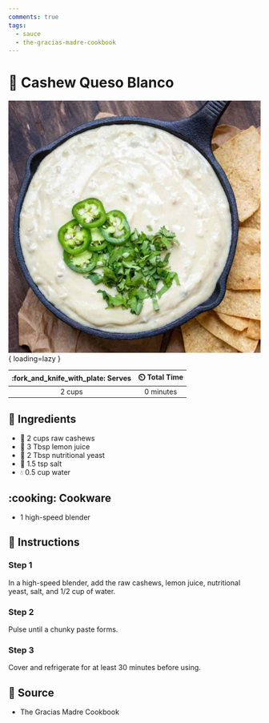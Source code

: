 ```yaml
---
comments: true
tags:
  - sauce
  - the-gracias-madre-cookbook
---
```

# :rice: Cashew Queso Blanco

![Cashew Queso Blanco][1]{ loading=lazy }

| :fork_and_knife_with_plate: Serves | :timer_clock: Total Time |
|:----------------------------------:|:-----------------------: |
| 2 cups | 0 minutes |

## :salt: Ingredients

- :chestnut: 2 cups raw cashews
- :lemon: 3 Tbsp lemon juice
- :microbe: 2 Tbsp nutritional yeast
- :salt: 1.5 tsp salt
- :droplet: 0.5 cup water

## :cooking: Cookware

- 1 high-speed blender

## :pencil: Instructions

### Step 1

In a high-speed blender, add the raw cashews, lemon juice, nutritional yeast, salt, and 1/2 cup of water.

### Step 2

Pulse until a chunky paste forms.

### Step 3

Cover and refrigerate for at least 30 minutes before using.

## :link: Source

- The Gracias Madre Cookbook

[1]: <../assets/images/cashew-queso-blanco.jpg>
